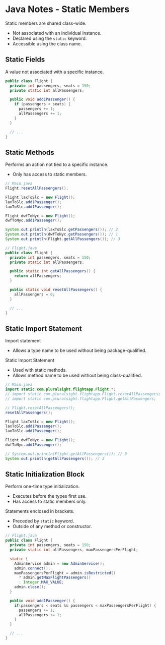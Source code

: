 # Java Notes - Static Members

Static members are shared class-wide.

* Not associated with an individual instance.
* Declared using the `static` keyword.
* Accessible using the class name.

## Static Fields

A value not associated with a specific instance.

```java
public class Flight {
  private int passengers, seats = 150;
  private static int allPassengers;

  public void add1Passenger() {
    if (passengers < seats) {
      passengers += 1;
      allPassengers += 1;
    }
  }

  // ...
}
```

## Static Methods

Performs an action not tied to a specific instance.

* Only has access to static members.

```java
// Main.java
Flight.resetAllPassengers();

Flight laxToSlc = new Flight();
laxToSlc.add1Passenger();
laxToSlc.add1Passenger();

Flight dwfToNyc = new Flight();
dwfToNyc.add1Passenger();

System.out.println(laxToSlc.getPassengers()); // 2
System.out.println(dwfToNyc.getPassengers()); // 1
System.out.println(Flight.getAllPassengers()); // 3

// Flight.java
public class Flight {
  private int passengers, seats = 150;
  private static int allPassengers;

  public static int getAllPassengers() {
    return allPassengers;
  }

  public static void resetAllPassengers() {
    allPassengers = 0;
  }

  // ...
}
```

## Static Import Statement

Import statement

* Allows a type name to be used without being package-qualified.

Static Import Statement

* Used with static methods.
* Allows method name to be used without being class-qualified.

```java
// Main.java
import static com.pluralsight.flightapp.Flight.*;
// import static com.pluralsight.flightapp.Flight.resetAllPassengers;
// import static com.pluralsight.flightapp.Flight.getAllPassengers;

// Flight.resetAllPassengers();
resetAllPassengers();

Flight laxToSlc = new Flight();
laxToSlc.add1Passenger();
laxToSlc.add1Passenger();

Flight dwfToNyc = new Flight();
dwfToNyc.add1Passenger();

// System.out.println(Flight.getAllPassengers()); // 3
System.out.println(getAllPassengers()); // 3
```

## Static Initialization Block

Perform one-time type initialization.

* Executes before the types first use.
* Has access to static members only.

Statements enclosed in brackets.

* Preceded by `static` keyword.
* Outside of any method or constructor.

```java
// Flight.java
public class Flight {
  private int passengers, seats = 150;
  private static int allPassengers, maxPassengersPerFlight;

  static {
    AdminService admin = new AdminService();
    admin.connect();
    maxPassengersPerFlight = admin.isRestricted()
      ? admin.getMaxFlightPassengers()
      : Integer.MAX_VALUE;
    admin.close();
  }

  public void add1Passenger() {
    if(passengers < seats && passengers < maxPassengersPerFlight) {
      passengers += 1;
      allPassengers += 1;
    }
  }

  // ...
}
```
